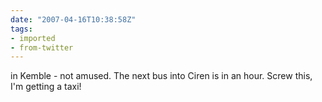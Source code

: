 ```yaml
---
date: "2007-04-16T10:38:58Z"
tags:
- imported
- from-twitter
---
```

in Kemble - not amused. The next bus into Ciren is in an hour. Screw this, I'm getting a taxi\!
